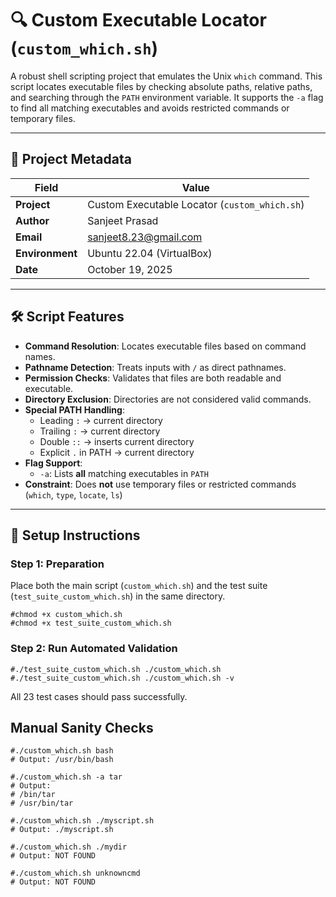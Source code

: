 # 🔍 Custom Executable Locator (`custom_which.sh`)

A robust shell scripting project that emulates the Unix `which` command. This script locates executable files by checking absolute paths, relative paths, and searching through the `PATH` environment variable. It supports the `-a` flag to find all matching executables and avoids restricted commands or temporary files.

---

## 📂 Project Metadata

| Field           | Value                          |
|-----------------|--------------------------------|
| **Project**     | Custom Executable Locator (`custom_which.sh`) |
| **Author**      | Sanjeet Prasad                 |
| **Email**       | sanjeet8.23@gmail.com          |
| **Environment** | Ubuntu 22.04 (VirtualBox)      |
| **Date**        | October 19, 2025               |

---

## 🛠 Script Features

- **Command Resolution**: Locates executable files based on command names.
- **Pathname Detection**: Treats inputs with `/` as direct pathnames.
- **Permission Checks**: Validates that files are both readable and executable.
- **Directory Exclusion**: Directories are not considered valid commands.
- **Special PATH Handling**:
  - Leading `:` → current directory
  - Trailing `:` → current directory
  - Double `::` → inserts current directory
  - Explicit `.` in PATH → current directory
- **Flag Support**:
  - `-a`: Lists **all** matching executables in `PATH`
- **Constraint**: Does **not** use temporary files or restricted commands (`which`, `type`, `locate`, `ls`)

---

## 🚀 Setup Instructions

### Step 1: Preparation

Place both the main script (`custom_which.sh`) and the test suite (`test_suite_custom_which.sh`) in the same directory.

```
#chmod +x custom_which.sh
#chmod +x test_suite_custom_which.sh

```
### Step 2: Run Automated Validation

```
#./test_suite_custom_which.sh ./custom_which.sh 
#./test_suite_custom_which.sh ./custom_which.sh -v
```
All 23 test cases should pass successfully.

## Manual Sanity Checks
```
#./custom_which.sh bash
# Output: /usr/bin/bash

#./custom_which.sh -a tar
# Output:
# /bin/tar
# /usr/bin/tar

#./custom_which.sh ./myscript.sh
# Output: ./myscript.sh

#./custom_which.sh ./mydir
# Output: NOT FOUND

#./custom_which.sh unknowncmd
# Output: NOT FOUND
```

